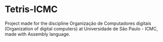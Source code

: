 # Tetris-ICMC

 Project made for the discipline Organização de Computadores digitais (Organization of digital computers) at Universidade de São Paulo - ICMC, made with Assembly language.

